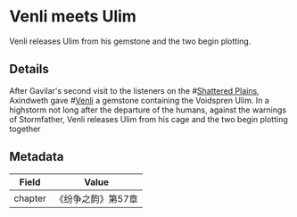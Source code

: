 # Venli meets Ulim
Venli releases Ulim from his gemstone and the two begin plotting.

## Details
After Gavilar's second visit to the listeners on the #[Shattered Plains](locations/shattered-plains), Axindweth gave #[Venli](characters/venli) a gemstone containing the Voidspren Ulim. In a highstorm not long after the departure of the humans, against the warnings of Stormfather, Venli releases Ulim from his cage and the two begin plotting together

## Metadata
| Field | Value |
| ----- | ----- |
| chapter | 《纷争之韵》第57章 |
